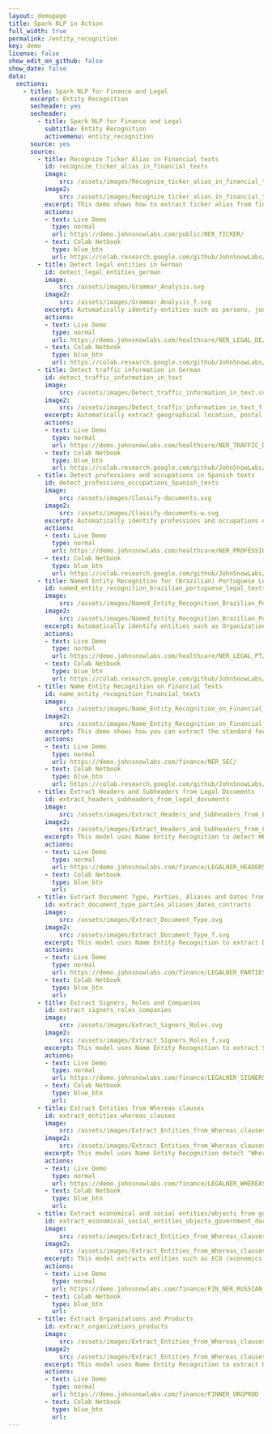 ```yaml
---
layout: demopage
title: Spark NLP in Action
full_width: true
permalink: /entity_recognition
key: demo
license: false
show_edit_on_github: false
show_date: false
data:
  sections:  
    - title: Spark NLP for Finance and Legal 
      excerpt: Entity Recognition
      secheader: yes
      secheader:
        - title: Spark NLP for Finance and Legal
          subtitle: Entity Recognition
          activemenu: entity_recognition
      source: yes
      source: 
        - title: Recognize Ticker Alias in Financial texts
          id: recognize_ticker_alias_in_financial_texts 
          image: 
              src: /assets/images/Recognize_ticker_alias_in_financial_texts.svg
          image2: 
              src: /assets/images/Recognize_ticker_alias_in_financial_texts_f.svg
          excerpt: This demo shows how to extract ticker alias from financial texts.
          actions:
          - text: Live Demo
            type: normal
            url: https://demo.johnsnowlabs.com/public/NER_TICKER/ 
          - text: Colab Netbook
            type: blue_btn
            url: https://colab.research.google.com/github/JohnSnowLabs/spark-nlp-workshop/blob/master/tutorials/streamlit_notebooks/NER.ipynb
        - title: Detect legal entities in German
          id: detect_legal_entities_german
          image: 
              src: /assets/images/Grammar_Analysis.svg
          image2: 
              src: /assets/images/Grammar_Analysis_f.svg
          excerpt: Automatically identify entities such as persons, judges, lawyers, countries, cities, landscapes, organizations, courts, trademark laws, contracts, etc. in German legal text.
          actions:
          - text: Live Demo
            type: normal
            url: https://demo.johnsnowlabs.com/healthcare/NER_LEGAL_DE/
          - text: Colab Netbook
            type: blue_btn
            url: https://colab.research.google.com/github/JohnSnowLabs/spark-nlp-workshop/blob/master/tutorials/streamlit_notebooks/healthcare/NER_LEGAL_DE.ipynb
        - title: Detect traffic information in German
          id: detect_traffic_information_in_text
          image: 
              src: /assets/images/Detect_traffic_information_in_text.svg
          image2: 
              src: /assets/images/Detect_traffic_information_in_text_f.svg
          excerpt: Automatically extract geographical location, postal codes, and traffic routes in German text using our pretrained Spark NLP model.
          actions:
          - text: Live Demo
            type: normal
            url: https://demo.johnsnowlabs.com/healthcare/NER_TRAFFIC_DE/
          - text: Colab Netbook
            type: blue_btn
            url: https://colab.research.google.com/github/JohnSnowLabs/spark-nlp-workshop/blob/master/tutorials/streamlit_notebooks/healthcare/NER_TRAFFIC_DE.ipynb         
        - title: Detect professions and occupations in Spanish texts
          id: detect_professions_occupations_Spanish_texts 
          image: 
              src: /assets/images/Classify-documents.svg
          image2: 
              src: /assets/images/Classify-documents-w.svg
          excerpt: Automatically identify professions and occupations entities in Spanish texts using our pretrained Spark NLP for Healthcare model. 
          actions:
          - text: Live Demo
            type: normal
            url: https://demo.johnsnowlabs.com/healthcare/NER_PROFESSIONS_ES/ 
          - text: Colab Netbook
            type: blue_btn
            url: https://colab.research.google.com/github/JohnSnowLabs/spark-nlp-workshop/blob/master/tutorials/streamlit_notebooks/healthcare/NER_PROFESSIONS_ES.ipynb
        - title: Named Entity Recognition for (Brazilian) Portuguese Legal Texts 
          id: named_entity_recognition_brazilian_portuguese_legal_texts  
          image: 
              src: /assets/images/Named_Entity_Recognition_Brazilian_Portuguese_Legal_Texts.svg
          image2: 
              src: /assets/images/Named_Entity_Recognition_Brazilian_Portuguese_Legal_Texts_f.svg
          excerpt: Automatically identify entities such as Organization, Jurisprudence, Legislation, Person, Location, and Time, etc. in (Brazilian) Portuguese legal text. 
          actions:
          - text: Live Demo
            type: normal
            url: https://demo.johnsnowlabs.com/healthcare/NER_LEGAL_PT/
          - text: Colab Netbook
            type: blue_btn
            url: https://colab.research.google.com/github/JohnSnowLabs/spark-nlp-workshop/blob/master/tutorials/streamlit_notebooks/healthcare/NER_LEGAL_PT.ipynb
        - title: Name Entity Recognition on Financial Texts 
          id: name_entity_recognition_financial_texts  
          image: 
              src: /assets/images/Name_Entity_Recognition_on_Financial_Texts.svg
          image2: 
              src: /assets/images/Name_Entity_Recognition_on_Financial_Texts_f.svg
          excerpt: This demo shows how you can extract the standard four entities (ORG, PER, LOC, MISC) from financial documents.
          actions:
          - text: Live Demo
            type: normal
            url: https://demo.johnsnowlabs.com/finance/NER_SEC/
          - text: Colab Netbook
            type: blue_btn
            url: https://colab.research.google.com/github/JohnSnowLabs/spark-nlp-workshop/blob/master/tutorials/streamlit_notebooks/NER_EN.ipynb
        - title: Extract Headers and Subheaders from Legal Documents 
          id: extract_headers_subheaders_from_legal_documents   
          image: 
              src: /assets/images/Extract_Headers_and_Subheaders_from_Legal_Documents.svg
          image2: 
              src: /assets/images/Extract_Headers_and_Subheaders_from_Legal_Documents_f.svg
          excerpt: This model uses Name Entity Recognition to detect HEADERS and SUBHEADERS with aims to detect the different sections of a legal document.
          actions:
          - text: Live Demo
            type: normal
            url: https://demo.johnsnowlabs.com/finance/LEGALNER_HEADERS/
          - text: Colab Netbook
            type: blue_btn
            url: 
        - title: Extract Document Type, Parties, Aliases and Dates from Contracts 
          id: extract_document_type_parties_aliases_dates_contracts    
          image: 
              src: /assets/images/Extract_Document_Type.svg
          image2: 
              src: /assets/images/Extract_Document_Type_f.svg
          excerpt: This model uses Name Entity Recognition to extract DOC (Document Type), PARTY (An Entity signing a contract), ALIAS (the way a company is named later on in the document) and EFFDATE (Effective Date of the contract).
          actions:
          - text: Live Demo
            type: normal
            url: https://demo.johnsnowlabs.com/finance/LEGALNER_PARTIES/
          - text: Colab Netbook
            type: blue_btn
            url: 
        - title: Extract Signers, Roles and Companies  
          id: extract_signers_roles_companies     
          image: 
              src: /assets/images/Extract_Signers_Roles.svg
          image2: 
              src: /assets/images/Extract_Signers_Roles_f.svg
          excerpt: This model uses Name Entity Recognition to extract SIGNING_PERSON (People signing a document), SIGNING_TITLE (the roles of those people in the company) and PARTY (Organizations).
          actions:
          - text: Live Demo
            type: normal
            url: https://demo.johnsnowlabs.com/finance/LEGALNER_SIGNERS/
          - text: Colab Netbook
            type: blue_btn
            url: 
        - title: Extract Entities from Whereas clauses 
          id: extract_entities_whereas_clauses      
          image: 
              src: /assets/images/Extract_Entities_from_Whereas_clauses.svg
          image2: 
              src: /assets/images/Extract_Entities_from_Whereas_clauses_f.svg
          excerpt: This model uses Name Entity Recognition detect "Whereas" clauses and extract, from them, the SUBJECT, the ACTION and the OBJECT.
          actions:
          - text: Live Demo
            type: normal
            url: https://demo.johnsnowlabs.com/finance/LEGALNER_WHEREAS/
          - text: Colab Netbook
            type: blue_btn
            url:
        - title: Extract economical and social entities/objects from government documents  
          id: extract_economical_social_entities_objects_government_documents       
          image: 
              src: /assets/images/Extract_Entities_from_Whereas_clauses.svg
          image2: 
              src: /assets/images/Extract_Entities_from_Whereas_clauses_f.svg
          excerpt: This model extracts entities such as ECO (economics), SOC (social) for economic and social entities, institutions of events, and also quantifiers (QUA), metrics (MET), etc. from Government documents in Russian.
          actions:
          - text: Live Demo
            type: normal
            url: https://demo.johnsnowlabs.com/finance/FIN_NER_RUSSIAN_GOV
          - text: Colab Netbook
            type: blue_btn
            url:
        - title: Extract Organizations and Products   
          id: extract_organizations_products        
          image: 
              src: /assets/images/Extract_Entities_from_Whereas_clauses.svg
          image2: 
              src: /assets/images/Extract_Entities_from_Whereas_clauses_f.svg
          excerpt: This model uses Name Entity Recognition to extract ORG (Organization names) and PRODUCT (Product names).
          actions:
          - text: Live Demo
            type: normal
            url: https://demo.johnsnowlabs.com/finance/FINNER_ORGPROD
          - text: Colab Netbook
            type: blue_btn
            url:
---
```


